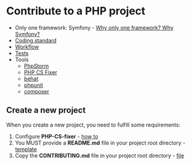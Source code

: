 Contribute to a PHP project
===========================

- Only one framework: Symfony - [Why only one framework? Why Symfony?]
- [Coding standard]
- [Workflow]
- [Tests]
- Tools
  - [PhpStorm]
  - [PHP CS Fixer]
  - [behat]
  - [phpunit]
  - [composer]

[behat]: TODO.md
[Coding standard]: 02-PHP_Coding_Standard.md
[composer]: TODO.md
[PHP CS Fixer]: 06-php-cs-fixer.md
[PhpStorm]: 05-PhpStorm.md
[phpunit]: TODO.md
[Tests]: TODO.md
[Why only one framework? Why Symfony?]: 01-Framework.md
[Workflow]: 03-Workflow.md

Create a new project
--------------------

When you create a new project, you need to fulfill some requirements:

1. Configure **PHP-CS-fixer** - [how to](03-php-cs-fixer.md#installation-on-new-project)
2. You MUST provide a **README.md** file in your project root directory - [template](Resources/README.md)
3. Copy the **CONTRIBUTING.md** file in your project root directory  - [file](Resources/CONTRIBUTING.md)
